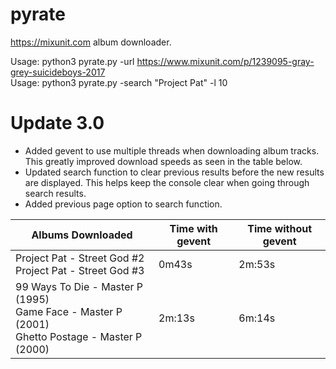 # pyrate
https://mixunit.com album downloader.

Usage: python3 pyrate.py -url https://www.mixunit.com/p/1239095-gray-grey-suicideboys-2017 \
Usage: python3 pyrate.py -search "Project Pat" -l 10

# Update 3.0
- Added gevent to use multiple threads when downloading album tracks. This greatly improved download speeds as seen in the table below.
- Updated search function to clear previous results before the new results are displayed. This helps keep the console clear when going through search results.
- Added previous page option to search function.


| Albums Downloaded | Time with gevent | Time without gevent |
| --- | --- | --- |
| Project Pat - Street God #2<br/>Project Pat - Street God #3 | 0m43s | 2m:53s |
| 99 Ways To Die - Master P (1995)<br/>Game Face - Master P (2001)<br/>Ghetto Postage - Master P (2000) | 2m:13s | 6m:14s |
